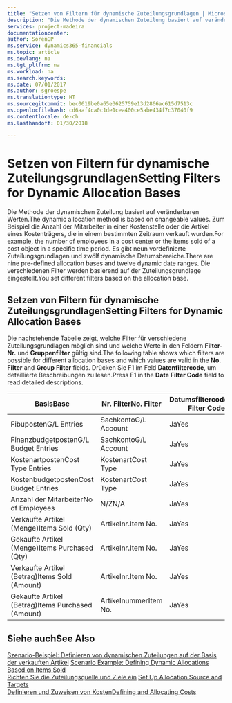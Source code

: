 ```yaml
---
title: "Setzen von Filtern für dynamische Zuteilungsgrundlagen | Microsoft Docs"
description: "Die Methode der dynamischen Zuteilung basiert auf veränderbaren Werten. Zum Beispiel die Anzahl der Mitarbeiter in einer Kostenstelle oder die Artikel eines Kostenträgers, die in einem bestimmten Zeitraum verkauft wurden. Es gibt neun vordefinierte Zuteilungsgrundlagen und zwölf dynamische Datumsbereiche. Die verschiedenen Filter werden basierend auf der Zuteilungsgrundlage eingestellt."
services: project-madeira
documentationcenter: 
author: SorenGP
ms.service: dynamics365-financials
ms.topic: article
ms.devlang: na
ms.tgt_pltfrm: na
ms.workload: na
ms.search.keywords: 
ms.date: 07/01/2017
ms.author: sgroespe
ms.translationtype: HT
ms.sourcegitcommit: bec0619be0a65e3625759e13d2866ac615d7513c
ms.openlocfilehash: cd6aaf4ca0c1de1cea400ce5abe434f7c37040f9
ms.contentlocale: de-ch
ms.lasthandoff: 01/30/2018

---
```

# <a name="setting-filters-for-dynamic-allocation-bases"></a><span data-ttu-id="ea744-106">Setzen von Filtern für dynamische Zuteilungsgrundlagen</span><span class="sxs-lookup"><span data-stu-id="ea744-106">Setting Filters for Dynamic Allocation Bases</span></span>
<span data-ttu-id="ea744-107">Die Methode der dynamischen Zuteilung basiert auf veränderbaren Werten.</span><span class="sxs-lookup"><span data-stu-id="ea744-107">The dynamic allocation method is based on changeable values.</span></span> <span data-ttu-id="ea744-108">Zum Beispiel die Anzahl der Mitarbeiter in einer Kostenstelle oder die Artikel eines Kostenträgers, die in einem bestimmten Zeitraum verkauft wurden.</span><span class="sxs-lookup"><span data-stu-id="ea744-108">For example, the number of employees in a cost center or the items sold of a cost object in a specific time period.</span></span> <span data-ttu-id="ea744-109">Es gibt neun vordefinierte Zuteilungsgrundlagen und zwölf dynamische Datumsbereiche.</span><span class="sxs-lookup"><span data-stu-id="ea744-109">There are nine pre-defined allocation bases and twelve dynamic date ranges.</span></span> <span data-ttu-id="ea744-110">Die verschiedenen Filter werden basierend auf der Zuteilungsgrundlage eingestellt.</span><span class="sxs-lookup"><span data-stu-id="ea744-110">You set different filters based on the allocation base.</span></span>  

## <a name="setting-filters-for-dynamic-allocation-bases"></a><span data-ttu-id="ea744-111">Setzen von Filtern für dynamische Zuteilungsgrundlagen</span><span class="sxs-lookup"><span data-stu-id="ea744-111">Setting Filters for Dynamic Allocation Bases</span></span>  
 <span data-ttu-id="ea744-112">Die nachstehende Tabelle zeigt, welche Filter für verschiedene Zuteilungsgrundlagen möglich sind und welche Werte in den Feldern **Filter-Nr.** und **Gruppenfilter** gültig sind.</span><span class="sxs-lookup"><span data-stu-id="ea744-112">The following table shows which filters are possible for different allocation bases and which values are valid in the **No. Filter** and **Group Filter** fields.</span></span> <span data-ttu-id="ea744-113">Drücken Sie F1 im Feld **Datenfiltercode**, um detaillierte Beschreibungen zu lesen.</span><span class="sxs-lookup"><span data-stu-id="ea744-113">Press F1 in the **Date Filter Code** field to read detailed descriptions.</span></span>  

|<span data-ttu-id="ea744-114">**Basis**</span><span class="sxs-lookup"><span data-stu-id="ea744-114">**Base**</span></span>|<span data-ttu-id="ea744-115">**Nr. Filter**</span><span class="sxs-lookup"><span data-stu-id="ea744-115">**No. Filter**</span></span>|<span data-ttu-id="ea744-116">**Datumsfiltercode**</span><span class="sxs-lookup"><span data-stu-id="ea744-116">**Date Filter Code**</span></span>|<span data-ttu-id="ea744-117">**Kostenstellenfilter**</span><span class="sxs-lookup"><span data-stu-id="ea744-117">**Cost Center Filter**</span></span>|<span data-ttu-id="ea744-118">**Kostenträgerfilter**</span><span class="sxs-lookup"><span data-stu-id="ea744-118">**Cost Object Filter**</span></span>|<span data-ttu-id="ea744-119">**Gruppenfilter**</span><span class="sxs-lookup"><span data-stu-id="ea744-119">**Group Filter**</span></span>|  
|--------------|----------------------------------------|----------------------------------------------|------------------------------------------------|------------------------------------------------|------------------------------------------|  
|<span data-ttu-id="ea744-120">Fibuposten</span><span class="sxs-lookup"><span data-stu-id="ea744-120">G/L Entries</span></span>|<span data-ttu-id="ea744-121">Sachkonto</span><span class="sxs-lookup"><span data-stu-id="ea744-121">G/L Account</span></span>|<span data-ttu-id="ea744-122">Ja</span><span class="sxs-lookup"><span data-stu-id="ea744-122">Yes</span></span>|<span data-ttu-id="ea744-123">Ja</span><span class="sxs-lookup"><span data-stu-id="ea744-123">Yes</span></span>|<span data-ttu-id="ea744-124">Ja</span><span class="sxs-lookup"><span data-stu-id="ea744-124">Yes</span></span>|<span data-ttu-id="ea744-125">N/Z</span><span class="sxs-lookup"><span data-stu-id="ea744-125">N/A</span></span>|  
|<span data-ttu-id="ea744-126">Finanzbudgetposten</span><span class="sxs-lookup"><span data-stu-id="ea744-126">G/L Budget Entries</span></span>|<span data-ttu-id="ea744-127">Sachkonto</span><span class="sxs-lookup"><span data-stu-id="ea744-127">G/L Account</span></span>|<span data-ttu-id="ea744-128">Ja</span><span class="sxs-lookup"><span data-stu-id="ea744-128">Yes</span></span>|<span data-ttu-id="ea744-129">Ja</span><span class="sxs-lookup"><span data-stu-id="ea744-129">Yes</span></span>|<span data-ttu-id="ea744-130">Ja</span><span class="sxs-lookup"><span data-stu-id="ea744-130">Yes</span></span>|<span data-ttu-id="ea744-131">Finanzbudgetname</span><span class="sxs-lookup"><span data-stu-id="ea744-131">G/L Budget Name</span></span>|  
|<span data-ttu-id="ea744-132">Kostenartposten</span><span class="sxs-lookup"><span data-stu-id="ea744-132">Cost Type Entries</span></span>|<span data-ttu-id="ea744-133">Kostenart</span><span class="sxs-lookup"><span data-stu-id="ea744-133">Cost Type</span></span>|<span data-ttu-id="ea744-134">Ja</span><span class="sxs-lookup"><span data-stu-id="ea744-134">Yes</span></span>|<span data-ttu-id="ea744-135">Ja</span><span class="sxs-lookup"><span data-stu-id="ea744-135">Yes</span></span>|<span data-ttu-id="ea744-136">Ja</span><span class="sxs-lookup"><span data-stu-id="ea744-136">Yes</span></span>|<span data-ttu-id="ea744-137">N/Z</span><span class="sxs-lookup"><span data-stu-id="ea744-137">N/A</span></span>|  
|<span data-ttu-id="ea744-138">Kostenbudgetposten</span><span class="sxs-lookup"><span data-stu-id="ea744-138">Cost Budget Entries</span></span>|<span data-ttu-id="ea744-139">Kostenart</span><span class="sxs-lookup"><span data-stu-id="ea744-139">Cost Type</span></span>|<span data-ttu-id="ea744-140">Ja</span><span class="sxs-lookup"><span data-stu-id="ea744-140">Yes</span></span>|<span data-ttu-id="ea744-141">Ja</span><span class="sxs-lookup"><span data-stu-id="ea744-141">Yes</span></span>|<span data-ttu-id="ea744-142">Ja</span><span class="sxs-lookup"><span data-stu-id="ea744-142">Yes</span></span>|<span data-ttu-id="ea744-143">Budgetname</span><span class="sxs-lookup"><span data-stu-id="ea744-143">Budget Name</span></span>|  
|<span data-ttu-id="ea744-144">Anzahl der Mitarbeiter</span><span class="sxs-lookup"><span data-stu-id="ea744-144">No of Employees</span></span>|<span data-ttu-id="ea744-145">N/Z</span><span class="sxs-lookup"><span data-stu-id="ea744-145">N/A</span></span>|<span data-ttu-id="ea744-146">Ja</span><span class="sxs-lookup"><span data-stu-id="ea744-146">Yes</span></span>|<span data-ttu-id="ea744-147">Ja</span><span class="sxs-lookup"><span data-stu-id="ea744-147">Yes</span></span>|<span data-ttu-id="ea744-148">Ja</span><span class="sxs-lookup"><span data-stu-id="ea744-148">Yes</span></span>|<span data-ttu-id="ea744-149">N/Z</span><span class="sxs-lookup"><span data-stu-id="ea744-149">N/A</span></span>|  
|<span data-ttu-id="ea744-150">Verkaufte Artikel (Menge)</span><span class="sxs-lookup"><span data-stu-id="ea744-150">Items Sold (Qty)</span></span>|<span data-ttu-id="ea744-151">Artikelnr.</span><span class="sxs-lookup"><span data-stu-id="ea744-151">Item No.</span></span>|<span data-ttu-id="ea744-152">Ja</span><span class="sxs-lookup"><span data-stu-id="ea744-152">Yes</span></span>|<span data-ttu-id="ea744-153">Ja</span><span class="sxs-lookup"><span data-stu-id="ea744-153">Yes</span></span>|<span data-ttu-id="ea744-154">Ja</span><span class="sxs-lookup"><span data-stu-id="ea744-154">Yes</span></span>|<span data-ttu-id="ea744-155">Lagerbuchungsgruppe</span><span class="sxs-lookup"><span data-stu-id="ea744-155">Inventory Posting Group</span></span>|  
|<span data-ttu-id="ea744-156">Gekaufte Artikel (Menge)</span><span class="sxs-lookup"><span data-stu-id="ea744-156">Items Purchased (Qty)</span></span>|<span data-ttu-id="ea744-157">Artikelnr.</span><span class="sxs-lookup"><span data-stu-id="ea744-157">Item No.</span></span>|<span data-ttu-id="ea744-158">Ja</span><span class="sxs-lookup"><span data-stu-id="ea744-158">Yes</span></span>|<span data-ttu-id="ea744-159">Ja</span><span class="sxs-lookup"><span data-stu-id="ea744-159">Yes</span></span>|<span data-ttu-id="ea744-160">Ja</span><span class="sxs-lookup"><span data-stu-id="ea744-160">Yes</span></span>|<span data-ttu-id="ea744-161">Lagerbuchungsgruppe</span><span class="sxs-lookup"><span data-stu-id="ea744-161">Inventory Posting Group</span></span>|  
|<span data-ttu-id="ea744-162">Verkaufte Artikel (Betrag)</span><span class="sxs-lookup"><span data-stu-id="ea744-162">Items Sold (Amount)</span></span>|<span data-ttu-id="ea744-163">Artikelnr.</span><span class="sxs-lookup"><span data-stu-id="ea744-163">Item No.</span></span>|<span data-ttu-id="ea744-164">Ja</span><span class="sxs-lookup"><span data-stu-id="ea744-164">Yes</span></span>|<span data-ttu-id="ea744-165">Ja</span><span class="sxs-lookup"><span data-stu-id="ea744-165">Yes</span></span>|<span data-ttu-id="ea744-166">Ja</span><span class="sxs-lookup"><span data-stu-id="ea744-166">Yes</span></span>|<span data-ttu-id="ea744-167">Lagerbuchungsgruppe</span><span class="sxs-lookup"><span data-stu-id="ea744-167">Inventory Posting Group</span></span>|  
|<span data-ttu-id="ea744-168">Gekaufte Artikel (Betrag)</span><span class="sxs-lookup"><span data-stu-id="ea744-168">Items Purchased (Amount)</span></span>|<span data-ttu-id="ea744-169">Artikelnummer</span><span class="sxs-lookup"><span data-stu-id="ea744-169">Item No.</span></span>|<span data-ttu-id="ea744-170">Ja</span><span class="sxs-lookup"><span data-stu-id="ea744-170">Yes</span></span>|<span data-ttu-id="ea744-171">Ja</span><span class="sxs-lookup"><span data-stu-id="ea744-171">Yes</span></span>|<span data-ttu-id="ea744-172">Ja</span><span class="sxs-lookup"><span data-stu-id="ea744-172">Yes</span></span>|<span data-ttu-id="ea744-173">Lagerbuchungsgruppe</span><span class="sxs-lookup"><span data-stu-id="ea744-173">Inventory Posting Group</span></span>|  

## <a name="see-also"></a><span data-ttu-id="ea744-174">Siehe auch</span><span class="sxs-lookup"><span data-stu-id="ea744-174">See Also</span></span>  
 <span data-ttu-id="ea744-175">[Szenario-Beispiel: Definieren von dynamischen Zuteilungen auf der Basis der verkauften Artikel](finance-scenario-example-defining-dynamic-allocations-based-on-items-sold.md) </span><span class="sxs-lookup"><span data-stu-id="ea744-175">[Scenario Example: Defining Dynamic Allocations Based on Items Sold](finance-scenario-example-defining-dynamic-allocations-based-on-items-sold.md) </span></span>  
 <span data-ttu-id="ea744-176">[Richten Sie die Zuteilungsquelle und Ziele ein](finance-how-to-set-up-allocation-source-and-targets.md) </span><span class="sxs-lookup"><span data-stu-id="ea744-176">[Set Up Allocation Source and Targets](finance-how-to-set-up-allocation-source-and-targets.md) </span></span>  
 [<span data-ttu-id="ea744-177">Definieren und Zuweisen von Kosten</span><span class="sxs-lookup"><span data-stu-id="ea744-177">Defining and Allocating Costs</span></span>](finance-define-and-allocate-costs.md)


